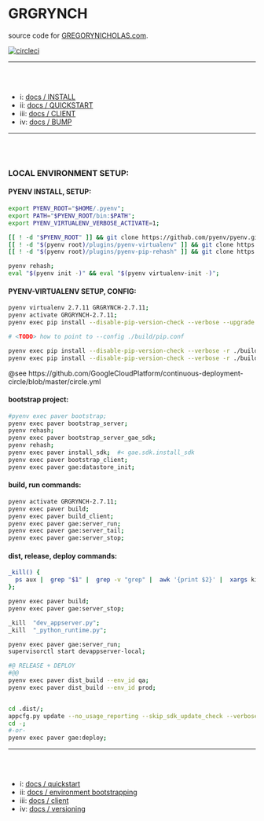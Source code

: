 GRGRYNCH
========

source code for [GREGORYNICHOLAS.com](http://gregorynicholas.com).

[![circleci](https://circleci.com/gh/gregorynicholas/grgrynch.svg?style=svg)](https://circleci.com/gh/gregorynicholas/grgrynch)


-----
<br>
<br>


* i:   [docs / INSTALL](docs/INSTALL.md)
* ii:  [docs / QUICKSTART](docs/QUICKSTART.md)
* iii: [docs / CLIENT](docs/CLIENT.md)
* iv:  [docs / BUMP](docs/BUMP.md)


-----
<br>
<br>


### LOCAL ENVIRONMENT SETUP:


#### PYENV INSTALL, SETUP:

```sh
export PYENV_ROOT="$HOME/.pyenv";
export PATH="$PYENV_ROOT/bin:$PATH";
export PYENV_VIRTUALENV_VERBOSE_ACTIVATE=1;

[[ ! -d "$PYENV_ROOT" ]] && git clone https://github.com/pyenv/pyenv.git "$PYENV_ROOT";
[[ ! -d "$(pyenv root)/plugins/pyenv-virtualenv" ]] && git clone https://github.com/pyenv/pyenv-virtualenv.git $(pyenv root)/plugins/pyenv-virtualenv;
[[ ! -d "$(pyenv root)/plugins/pyenv-pip-rehash" ]] && git clone https://github.com/yyuu/pyenv-pip-rehash.git $(pyenv root)/plugins/pyenv-pip-rehash;

pyenv rehash;
eval "$(pyenv init -)" && eval "$(pyenv virtualenv-init -)";

```

#### PYENV-VIRTUALENV SETUP, CONFIG:

```sh
pyenv virtualenv 2.7.11 GRGRYNCH-2.7.11;
pyenv activate GRGRYNCH-2.7.11;
pyenv exec pip install --disable-pip-version-check --verbose --upgrade pip;

# <TODO> how to point to --config ./build/pip.conf

pyenv exec pip install --disable-pip-version-check --verbose -r ./build/requirements/1.0_paver-deps.txt && pyenv rehash;
pyenv exec pip install --disable-pip-version-check --verbose -r ./build/requirements/2.0_paver.txt && pyenv rehash;
```


<TODO>
    @see https://github.com/GoogleCloudPlatform/continuous-deployment-circle/blob/master/circle.yml


#### bootstrap project:

```sh
#pyenv exec paver bootstrap;
pyenv exec paver bootstrap_server;
pyenv rehash;
pyenv exec paver bootstrap_server_gae_sdk;
pyenv rehash;
pyenv exec paver install_sdk;  #< gae.sdk.install_sdk
pyenv exec paver bootstrap_client;
pyenv exec paver gae:datastore_init;
```


#### build, run commands:

```sh
pyenv activate GRGRYNCH-2.7.11;
pyenv exec paver build;
pyenv exec paver build_client;
pyenv exec paver gae:server_run;
pyenv exec paver gae:server_tail;
pyenv exec paver gae:server_stop;
```


#### dist, release, deploy commands:

```sh
_kill() {
  ps aux |  grep "$1" |  grep -v "grep" |  awk '{print $2}' |  xargs kill -9;
};

pyenv exec paver build;
pyenv exec paver gae:server_stop;

_kill  "dev_appserver.py";
_kill  "_python_runtime.py";

pyenv exec paver gae:server_run;
supervisorctl start devappserver-local;
```


```sh
#@ RELEASE + DEPLOY
#@@
pyenv exec paver dist_build --env_id qa;
pyenv exec paver dist_build --env_id prod;


cd .dist/;
appcfg.py update --no_usage_reporting --skip_sdk_update_check --verbose .;
cd -;
#-or-
pyenv exec paver gae:deploy;
```



-----
<br>
<br>



* i:   [docs / quickstart](docs/QUICKSTART.md)
* ii:  [docs / environment bootstrapping](docs/INSTALL.md)
* iii: [docs / client](docs/CLIENT.md)
* iv:  [docs / versioning](docs/BUMP.md)
